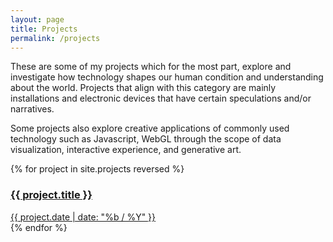 ```yaml
---
layout: page
title: Projects
permalink: /projects
---
```


These are some of my projects which for the most part, explore and investigate how technology shapes our human condition and understanding about the world. Projects that align with this category are mainly installations and electronic devices that have certain speculations and/or narratives.

Some projects also explore creative applications of commonly used technology such as Javascript, WebGL through the scope of data visualization, interactive experience, and generative art.

<div class="container">
	{% for project in site.projects reversed %}
		<a href="{{ project.url | prepend: site.baseurl }}">
			<div class="tile" style="background-image: url('{{ project.image }}');">
				<div class="tile-wrapper">
					<h3>{{ project.title }}</h3>
					<span class="post-meta">{{ project.date | date: "%b / %Y" }}</span>
					<!-- <span class="post-medium">{{ project.medium}}</span> -->
				</div>
			</div>
		</a>
	{% endfor %}
</div>
